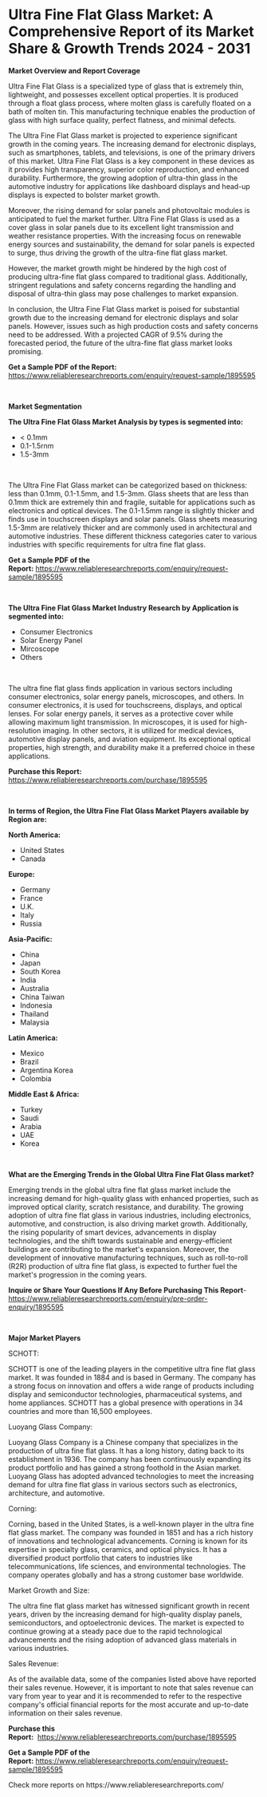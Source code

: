 <p><h1>Ultra Fine Flat Glass Market: A Comprehensive Report of its Market Share & Growth Trends 2024 - 2031</h1></p><p><strong>Market Overview and Report Coverage</strong></p>
<p><p>Ultra Fine Flat Glass is a specialized type of glass that is extremely thin, lightweight, and possesses excellent optical properties. It is produced through a float glass process, where molten glass is carefully floated on a bath of molten tin. This manufacturing technique enables the production of glass with high surface quality, perfect flatness, and minimal defects.</p><p>The Ultra Fine Flat Glass market is projected to experience significant growth in the coming years. The increasing demand for electronic displays, such as smartphones, tablets, and televisions, is one of the primary drivers of this market. Ultra Fine Flat Glass is a key component in these devices as it provides high transparency, superior color reproduction, and enhanced durability. Furthermore, the growing adoption of ultra-thin glass in the automotive industry for applications like dashboard displays and head-up displays is expected to bolster market growth.</p><p>Moreover, the rising demand for solar panels and photovoltaic modules is anticipated to fuel the market further. Ultra Fine Flat Glass is used as a cover glass in solar panels due to its excellent light transmission and weather resistance properties. With the increasing focus on renewable energy sources and sustainability, the demand for solar panels is expected to surge, thus driving the growth of the ultra-fine flat glass market.</p><p>However, the market growth might be hindered by the high cost of producing ultra-fine flat glass compared to traditional glass. Additionally, stringent regulations and safety concerns regarding the handling and disposal of ultra-thin glass may pose challenges to market expansion.</p><p>In conclusion, the Ultra Fine Flat Glass market is poised for substantial growth due to the increasing demand for electronic displays and solar panels. However, issues such as high production costs and safety concerns need to be addressed. With a projected CAGR of 9.5% during the forecasted period, the future of the ultra-fine flat glass market looks promising.</p></p>
<p><strong>Get a Sample PDF of the Report:</strong> <a href="https://www.reliableresearchreports.com/enquiry/request-sample/1895595">https://www.reliableresearchreports.com/enquiry/request-sample/1895595</a></p>
<p>&nbsp;</p>
<p><strong>Market Segmentation</strong></p>
<p><strong>The Ultra Fine Flat Glass Market Analysis by types is segmented into:</strong></p>
<p><ul><li>< 0.1mm</li><li>0.1-1.5rnm</li><li>1.5-3mm</li></ul></p>
<p>&nbsp;</p>
<p><p>The Ultra Fine Flat Glass market can be categorized based on thickness: less than 0.1mm, 0.1-1.5mm, and 1.5-3mm. Glass sheets that are less than 0.1mm thick are extremely thin and fragile, suitable for applications such as electronics and optical devices. The 0.1-1.5mm range is slightly thicker and finds use in touchscreen displays and solar panels. Glass sheets measuring 1.5-3mm are relatively thicker and are commonly used in architectural and automotive industries. These different thickness categories cater to various industries with specific requirements for ultra fine flat glass.</p></p>
<p><strong>Get a Sample PDF of the Report:</strong>&nbsp;<a href="https://www.reliableresearchreports.com/enquiry/request-sample/1895595">https://www.reliableresearchreports.com/enquiry/request-sample/1895595</a></p>
<p>&nbsp;</p>
<p><strong>The Ultra Fine Flat Glass Market Industry Research by Application is segmented into:</strong></p>
<p><ul><li>Consumer Electronics</li><li>Solar Energy Panel</li><li>Mircoscope</li><li>Others</li></ul></p>
<p>&nbsp;</p>
<p><p>The ultra fine flat glass finds application in various sectors including consumer electronics, solar energy panels, microscopes, and others. In consumer electronics, it is used for touchscreens, displays, and optical lenses. For solar energy panels, it serves as a protective cover while allowing maximum light transmission. In microscopes, it is used for high-resolution imaging. In other sectors, it is utilized for medical devices, automotive display panels, and aviation equipment. Its exceptional optical properties, high strength, and durability make it a preferred choice in these applications.</p></p>
<p><strong>Purchase this Report:</strong>&nbsp; <a href="https://www.reliableresearchreports.com/purchase/1895595">https://www.reliableresearchreports.com/purchase/1895595</a></p>
<p>&nbsp;</p>
<p><strong>In terms of Region, the Ultra Fine Flat Glass Market Players available by Region are:</strong></p>
<p>
    <p> <strong> North America: </strong>
        <ul>
            <li>United States</li>
            <li>Canada</li>
        </ul>
        </p> 
    <p> <strong> Europe: </strong>
        <ul>
            <li>Germany</li>
            <li>France</li>
            <li>U.K.</li>
            <li>Italy</li>
            <li>Russia</li>
        </ul>
        </p> 
    <p> <strong> Asia-Pacific: </strong>
        <ul>
            <li>China</li>
            <li>Japan</li>
            <li>South Korea</li>
            <li>India</li>
            <li>Australia</li>
            <li>China Taiwan</li>
            <li>Indonesia</li>
            <li>Thailand</li>
            <li>Malaysia</li>
        </ul>
        </p> 
    <p> <strong> Latin America: </strong>
        <ul>
            <li>Mexico</li>
            <li>Brazil</li>
            <li>Argentina Korea</li>
            <li>Colombia</li>
        </ul>
        </p> 
    <p> <strong> Middle East & Africa: </strong>
        <ul>
            <li>Turkey</li>
            <li>Saudi</li>
            <li>Arabia</li>
            <li>UAE</li>
            <li>Korea</li>
        </ul>
    </p>
    </p>
<p>&nbsp;</p>
<p><strong>What are the Emerging Trends in the Global Ultra Fine Flat Glass market?</strong></p>
<p><p>Emerging trends in the global ultra fine flat glass market include the increasing demand for high-quality glass with enhanced properties, such as improved optical clarity, scratch resistance, and durability. The growing adoption of ultra fine flat glass in various industries, including electronics, automotive, and construction, is also driving market growth. Additionally, the rising popularity of smart devices, advancements in display technologies, and the shift towards sustainable and energy-efficient buildings are contributing to the market's expansion. Moreover, the development of innovative manufacturing techniques, such as roll-to-roll (R2R) production of ultra fine flat glass, is expected to further fuel the market's progression in the coming years.</p></p>
<p><strong>Inquire or Share Your Questions If Any Before Purchasing This Report</strong>- <a href="https://www.reliableresearchreports.com/enquiry/pre-order-enquiry/1895595">https://www.reliableresearchreports.com/enquiry/pre-order-enquiry/1895595</a></p>
<p>&nbsp;</p>
<p><strong>Major Market Players</strong></p>
<p><p>SCHOTT:</p><p>SCHOTT is one of the leading players in the competitive ultra fine flat glass market. It was founded in 1884 and is based in Germany. The company has a strong focus on innovation and offers a wide range of products including display and semiconductor technologies, pharmaceutical systems, and home appliances. SCHOTT has a global presence with operations in 34 countries and more than 16,500 employees.</p><p>Luoyang Glass Company:</p><p>Luoyang Glass Company is a Chinese company that specializes in the production of ultra fine flat glass. It has a long history, dating back to its establishment in 1936. The company has been continuously expanding its product portfolio and has gained a strong foothold in the Asian market. Luoyang Glass has adopted advanced technologies to meet the increasing demand for ultra fine flat glass in various sectors such as electronics, architecture, and automotive.</p><p>Corning:</p><p>Corning, based in the United States, is a well-known player in the ultra fine flat glass market. The company was founded in 1851 and has a rich history of innovations and technological advancements. Corning is known for its expertise in specialty glass, ceramics, and optical physics. It has a diversified product portfolio that caters to industries like telecommunications, life sciences, and environmental technologies. The company operates globally and has a strong customer base worldwide.</p><p>Market Growth and Size:</p><p>The ultra fine flat glass market has witnessed significant growth in recent years, driven by the increasing demand for high-quality display panels, semiconductors, and optoelectronic devices. The market is expected to continue growing at a steady pace due to the rapid technological advancements and the rising adoption of advanced glass materials in various industries.</p><p>Sales Revenue:</p><p>As of the available data, some of the companies listed above have reported their sales revenue. However, it is important to note that sales revenue can vary from year to year and it is recommended to refer to the respective company's official financial reports for the most accurate and up-to-date information on their sales revenue.</p></p>
<p><strong>Purchase this Report:</strong>&nbsp;&nbsp;<a href="https://www.reliableresearchreports.com/purchase/1895595">https://www.reliableresearchreports.com/purchase/1895595</a></p>
<p></p>
<p><strong>Get a Sample PDF of the Report:</strong>&nbsp;<a href="https://www.reliableresearchreports.com/enquiry/request-sample/1895595">https://www.reliableresearchreports.com/enquiry/request-sample/1895595</a></p>
<p>Check more reports on https://www.reliableresearchreports.com/</p>